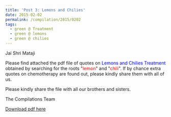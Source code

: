 ```yaml
---
title: 'Post 3: Lemons and Chilies'
date: 2015-02-02
permalink: /compilation/2015/0202
tags:
  - green @ Treatment
  - green @ lemons
  - green @ chilies
---
```

Jai Shri Mataji

Please find attached the pdf file of quotes on <font color="blue">Lemons and Chilies Treatment</font> obtained by searching for the roots "<font color="red">lemon</font>" and "<font color="red">chili</font>". If by chance extra quotes on chemotherapy are found out, please kindly share them with all of us.  

Please kindly share the file with all our brothers and sisters.  

The Compilations Team

[Download pdf here](http://seven-teams.github.io/files/Lemons_and_Chilies_Treatment.pdf)
